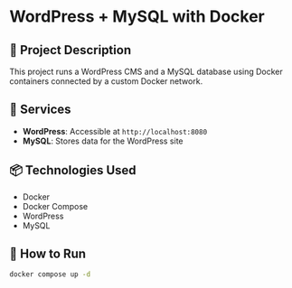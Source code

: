 # WordPress + MySQL with Docker

## 🔧 Project Description
This project runs a WordPress CMS and a MySQL database using Docker containers connected by a custom Docker network.

## 🧱 Services
- **WordPress**: Accessible at `http://localhost:8080`
- **MySQL**: Stores data for the WordPress site

## 📦 Technologies Used
- Docker
- Docker Compose
- WordPress
- MySQL

## 🚀 How to Run

```bash
docker compose up -d

